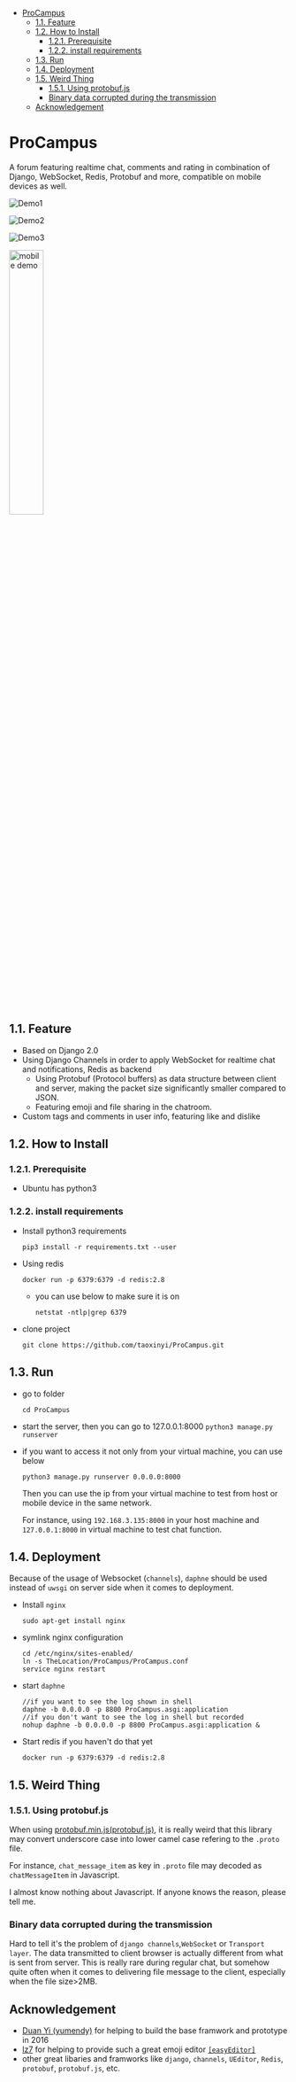 <!-- TOC -->

- [ProCampus](#procampus)
    - [1.1. Feature](#11-feature)
    - [1.2. How to Install](#12-how-to-install)
        - [1.2.1. Prerequisite](#121-prerequisite)
        - [1.2.2. install requirements](#122-install-requirements)
    - [1.3. Run](#13-run)
    - [1.4. Deployment](#14-deployment)
    - [1.5. Weird Thing](#15-weird-thing)
        - [1.5.1. Using protobuf.js](#151-using-protobufjs)
        - [Binary data corrupted during the transmission](#binary-data-corrupted-during-the-transmission)
    - [Acknowledgement](#acknowledgement)

<!-- /TOC -->
# ProCampus
A forum featuring realtime chat, comments and rating in combination of Django, WebSocket, Redis, Protobuf and more, compatible on mobile devices as well.

![Demo1](/screenshots/demo1.png "Demo1")

![Demo2](/screenshots/demo2.png "Demo2")

![Demo3](/screenshots/demo3.png "Demo3")

<img src="/screenshots/mobile_demo.jpg" alt="mobile demo" width="35%">


## 1.1. Feature
- Based on Django 2.0
- Using Django Channels in order to apply WebSocket for realtime chat and notifications, Redis as backend
    - Using Protobuf (Protocol buffers) as data structure between client and server, making the packet size significantly smaller compared to JSON.
    - Featuring emoji and file sharing in the chatroom.
- Custom tags and comments in user info, featuring like and dislike

## 1.2. How to Install

### 1.2.1. Prerequisite
- Ubuntu has python3


### 1.2.2. install requirements
- Install python3 requirements

    `pip3 install -r requirements.txt --user`
- Using redis

    `docker run -p 6379:6379 -d redis:2.8`


    - you can use below to make sure it is on

         `netstat -ntlp|grep 6379`
- clone project

    `git clone https://github.com/taoxinyi/ProCampus.git`

## 1.3. Run
- go to folder

    `cd ProCampus`

- start the server, then you can go to 127.0.0.1:8000
    `python3 manage.py runserver`



- if you want to access it not only from your  virtual machine, you can use below

    `python3 manage.py runserver 0.0.0.0:8000`

    Then you can use the ip from your virtual machine to test from host or mobile device in the same network.

    For instance, using `192.168.3.135:8000` in your host machine and` 127.0.0.1:8000` in virtual machine to test chat function.

## 1.4. Deployment
Because of the usage of Websocket (`channels`), `daphne` should be used instead of `uwsgi` on server side when it comes to deployment.

- Install `nginx`

    `sudo apt-get install nginx`

- symlink nginx configuration

    ```
    cd /etc/nginx/sites-enabled/
    ln -s TheLocation/ProCampus/ProCampus.conf
    service nginx restart
    ```

- start `daphne`

    ```
    //if you want to see the log shown in shell
    daphne -b 0.0.0.0 -p 8800 ProCampus.asgi:application
    //if you don't want to see the log in shell but recorded
    nohup daphne -b 0.0.0.0 -p 8800 ProCampus.asgi:application &
    ```
- Start redis if you haven't do that yet

    `docker run -p 6379:6379 -d redis:2.8`

## 1.5. Weird Thing
### 1.5.1. Using protobuf.js
When using [protobuf.min.js(protobuf.js)](https://github.com/dcodeIO/ProtoBuf.js), it is really weird that this library may convert underscore case into lower camel case refering to the `.proto` file.

 For instance, `chat_message_item` as key in `.proto` file may decoded as `chatMessageItem` in Javascript.

 I almost know nothing about Javascript. If anyone knows the reason, please tell me.
 ### Binary data corrupted during the transmission
 Hard to tell it's the problem of `django channels`,`WebSocket` or `Transport layer`. The data transmitted to client browser is actually different from what is sent from server. This is really rare during regular chat, but somehow quite often when it comes to delivering file message to the client, especially when the file size>2MB.

 ## Acknowledgement
 - [Duan Yi (yumendy)](https://github.com/yumendy) for helping to build the base framwork and prototype in 2016
 - [lz7](https://github.com/lz7git) for helping to provide such a great emoji editor [`[easyEditor]`](https://github.com/lz7git/easyEditor)
 - other great libaries and framworks like `django`, `channels`, `UEditor`, `Redis`, `protobuf`, `protobuf.js`, etc.